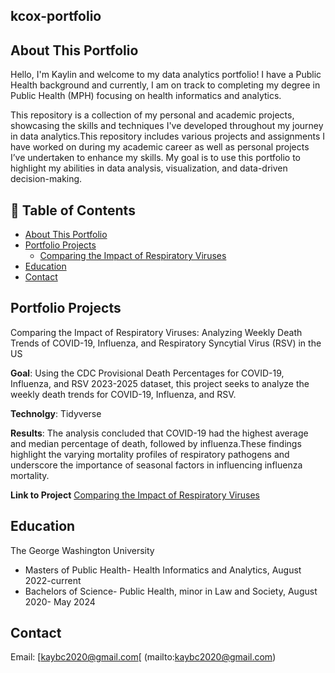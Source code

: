 ## kcox-portfolio

## About This Portfolio 
Hello, I'm Kaylin and welcome to my data analytics portfolio! I have a Public Health background and currently, I am on track to completing my degree in Public Health (MPH) focusing on health informatics and analytics.  

This repository is a collection of my personal and academic projects, showcasing the skills and techniques I've developed throughout my journey in data analytics.This repository includes various projects and assignments I have worked on during my academic career as well as personal projects I’ve undertaken to enhance my skills. My goal is to use this portfolio to highlight my abilities in data analysis, visualization, and data-driven decision-making.

## 📑 Table of Contents
- [About This Portfolio](#about-this-portfolio)
- [Portfolio Projects](#portfolio-projects)
  - [Comparing the Impact of Respiratory Viruses](#comparing-the-impact-of-respiratory-viruses)
- [Education](#education)
- [Contact](#contact)

## Portfolio Projects 
Comparing the Impact of Respiratory Viruses: Analyzing Weekly Death Trends of COVID-19, Influenza, and Respiratory Syncytial Virus (RSV) in the US

**Goal**: 
  Using the CDC Provisional Death Percentages for COVID-19, Influenza, and RSV 2023-2025 dataset, this project seeks to analyze the weekly death trends for COVID-19, Influenza, and RSV. 


**Technolgy**:
  Tidyverse   

**Results**:
  The analysis concluded that COVID-19 had the highest average and median percentage of death, followed by influenza.These findings highlight the varying mortality profiles of respiratory pathogens and underscore the importance of seasonal factors in influencing influenza mortality. 
  
**Link to Project** 
  [Comparing the Impact of Respiratory Viruses](https://github.com/kcox01/kcox-portfolio/blob/main/my-project)  


## Education 
The George Washington University 
- Masters of Public Health- Health Informatics and Analytics, August 2022-current 
- Bachelors of Science- Public Health, minor in Law and Society, August 2020- May 2024 

## Contact 
Email: [kaybc2020@gmail.com[ (mailto:kaybc2020@gmail.com) 




  
  
